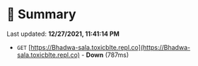 # 📖 Summary
Last updated: **12/27/2021, 11:41:14 PM**

- `GET` [https://Bhadwa-sala.toxicblte.repl.co](https://Bhadwa-sala.toxicblte.repl.co) - **Down** (787ms)
